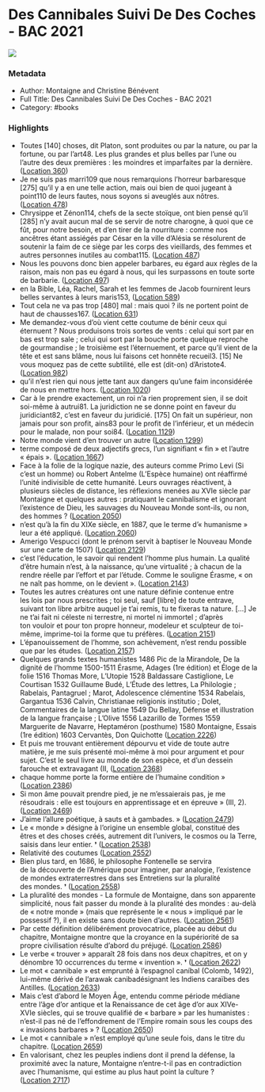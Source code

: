 # Des Cannibales Suivi De Des Coches - BAC 2021

![](https://m.media-amazon.com/images/I/81jUJGOIWbL._SY160.jpg)

### Metadata

- Author: Montaigne and Christine Bénévent
- Full Title: Des Cannibales Suivi De Des Coches - BAC 2021
- Category: #books

### Highlights

- Toutes [140] choses, dit Platon, sont produites ou par la nature, ou par la fortune, ou par l’art48. Les plus grandes et plus belles par l’une ou l’autre des deux premières : les moindres et imparfaites par la dernière. ([Location 360](https://readwise.io/to_kindle?action=open&asin=B07XCML7QR&location=360))
- Je ne suis pas marri109 que nous remarquions l’horreur barbaresque [275] qu’il y a en une telle action, mais oui bien de quoi jugeant à point110 de leurs fautes, nous soyons si aveuglés aux nôtres. ([Location 478](https://readwise.io/to_kindle?action=open&asin=B07XCML7QR&location=478))
- Chrysippe et Zénon114, chefs de la secte stoïque, ont bien pensé qu’il [285] n’y avait aucun mal de se servir de notre charogne, à quoi que ce fût, pour notre besoin, et d’en tirer de la nourriture : comme nos ancêtres étant assiégés par César en la ville d’Alésia se résolurent de soutenir la faim de ce siège par les corps des vieillards, des femmes et autres personnes inutiles au combat115. ([Location 487](https://readwise.io/to_kindle?action=open&asin=B07XCML7QR&location=487))
- Nous les pouvons donc bien appeler barbares, eu égard aux règles de la raison, mais non pas eu égard à nous, qui les surpassons en toute sorte de barbarie. ([Location 497](https://readwise.io/to_kindle?action=open&asin=B07XCML7QR&location=497))
- en la Bible, Léa, Rachel, Sarah et les femmes de Jacob fournirent leurs belles servantes à leurs maris153, ([Location 589](https://readwise.io/to_kindle?action=open&asin=B07XCML7QR&location=589))
- Tout cela ne va pas trop [480] mal : mais quoi ? ils ne portent point de haut de chausses167. ([Location 631](https://readwise.io/to_kindle?action=open&asin=B07XCML7QR&location=631))
- Me demandez-vous d’où vient cette coutume de bénir ceux qui éternuent ? Nous produisons trois sortes de vents : celui qui sort par en bas est trop sale ; celui qui sort par la bouche porte quelque reproche de gourmandise ; le troisième est l’éternuement, et parce qu’il vient de la tête et est sans blâme, nous lui faisons cet honnête recueil3. [15] Ne vous moquez pas de cette subtilité, elle est (dit-on) d’Aristote4. ([Location 982](https://readwise.io/to_kindle?action=open&asin=B07XCML7QR&location=982))
- qu’il n’est rien qui nous jette tant aux dangers qu’une faim inconsidérée de nous en mettre hors. ([Location 1020](https://readwise.io/to_kindle?action=open&asin=B07XCML7QR&location=1020))
- Car à le prendre exactement, un roi n’a rien proprement sien, il se doit soi-même à autrui81. La juridiction ne se donne point en faveur du juridiciant82, c’est en faveur du juridicié. [175] On fait un supérieur, non jamais pour son profit, ains83 pour le profit de l’inférieur, et un médecin pour le malade, non pour soi84. ([Location 1129](https://readwise.io/to_kindle?action=open&asin=B07XCML7QR&location=1129))
- Notre monde vient d’en trouver un autre ([Location 1299](https://readwise.io/to_kindle?action=open&asin=B07XCML7QR&location=1299))
- terme composé de deux adjectifs grecs, l’un signifiant « fin » et l’autre « épais ». ([Location 1667](https://readwise.io/to_kindle?action=open&asin=B07XCML7QR&location=1667))
- Face à la folie de la logique nazie, des auteurs comme Primo Levi (Si c’est un homme) ou Robert Antelme (L’Espèce humaine) ont réaffirmé l’unité indivisible de cette humanité. Leurs ouvrages réactivent, à plusieurs siècles de distance, les réflexions menées au XVIe siècle par Montaigne et quelques autres : pratiquant le cannibalisme et ignorant l’existence de Dieu, les sauvages du Nouveau Monde sont-ils, ou non, des hommes ? ([Location 2050](https://readwise.io/to_kindle?action=open&asin=B07XCML7QR&location=2050))
- n’est qu’à la fin du XIXe siècle, en 1887, que le terme d’« humanisme » leur a été appliqué. ([Location 2060](https://readwise.io/to_kindle?action=open&asin=B07XCML7QR&location=2060))
- Amerigo Vespucci (dont le prénom servit à baptiser le Nouveau Monde sur une carte de 1507) ([Location 2129](https://readwise.io/to_kindle?action=open&asin=B07XCML7QR&location=2129))
- c’est l’éducation, le savoir qui rendent l’homme plus humain. La qualité d’être humain n’est, à la naissance, qu’une virtualité ; à chacun de la rendre réelle par l’effort et par l’étude. Comme le souligne Érasme, « on ne naît pas homme, on le devient ». ([Location 2143](https://readwise.io/to_kindle?action=open&asin=B07XCML7QR&location=2143))
- Toutes les autres créatures ont une nature définie contenue entre les lois par nous prescrites ; toi seul, sauf [libre] de toute entrave, suivant ton libre arbitre auquel je t’ai remis, tu te fixeras ta nature. […] Je ne t’ai fait ni céleste ni terrestre, ni mortel ni immortel ; d’après ton vouloir et pour ton propre honneur, modeleur et sculpteur de toi-même, imprime-toi la forme que tu préfères. ([Location 2151](https://readwise.io/to_kindle?action=open&asin=B07XCML7QR&location=2151))
- L’épanouissement de l’homme, son achèvement, n’est rendu possible que par les études. ([Location 2157](https://readwise.io/to_kindle?action=open&asin=B07XCML7QR&location=2157))
- Quelques grands textes humanistes 1486 Pic de la Mirandole, De la dignité de l’homme 1500-1511 Érasme, Adages (1re édition) et Éloge de la folie 1516 Thomas More, L’Utopie 1528 Baldassare Castiglione, Le Courtisan 1532 Guillaume Budé, L’Étude des lettres, La Philologie ; Rabelais, Pantagruel ; Marot, Adolescence clémentine 1534 Rabelais, Gargantua 1536 Calvin, Christianae religionis institutio ; Dolet, Commentaires de la langue latine 1549 Du Bellay, Défense et illustration de la langue française ; L’Olive 1556 Lazarillo de Tormes 1559 Marguerite de Navarre, Heptaméron (posthume) 1580 Montaigne, Essais (1re édition) 1603 Cervantès, Don Quichotte ([Location 2226](https://readwise.io/to_kindle?action=open&asin=B07XCML7QR&location=2226))
- Et puis me trouvant entièrement dépourvu et vide de toute autre matière, je me suis présenté moi-même à moi pour argument et pour sujet. C’est le seul livre au monde de son espèce, et d’un dessein farouche et extravagant (II, ([Location 2368](https://readwise.io/to_kindle?action=open&asin=B07XCML7QR&location=2368))
- chaque homme porte la forme entière de l’humaine condition » ([Location 2386](https://readwise.io/to_kindle?action=open&asin=B07XCML7QR&location=2386))
- Si mon âme pouvait prendre pied, je ne m’essaierais pas, je me résoudrais : elle est toujours en apprentissage et en épreuve » (III, 2). ([Location 2469](https://readwise.io/to_kindle?action=open&asin=B07XCML7QR&location=2469))
- J’aime l’allure poétique, à sauts et à gambades. » ([Location 2479](https://readwise.io/to_kindle?action=open&asin=B07XCML7QR&location=2479))
- Le « monde » désigne à l’origine un ensemble global, constitué des êtres et des choses créés, autrement dit l’univers, le cosmos ou la Terre, saisis dans leur entier. ❜ ([Location 2538](https://readwise.io/to_kindle?action=open&asin=B07XCML7QR&location=2538))
- Relativité des coutumes ([Location 2552](https://readwise.io/to_kindle?action=open&asin=B07XCML7QR&location=2552))
- Bien plus tard, en 1686, le philosophe Fontenelle se servira de la découverte de l’Amérique pour imaginer, par analogie, l’existence de mondes extraterrestres dans ses Entretiens sur la pluralité des mondes. ❜ ([Location 2558](https://readwise.io/to_kindle?action=open&asin=B07XCML7QR&location=2558))
- La pluralité des mondes - La formule de Montaigne, dans son apparente simplicité, nous fait passer du monde à la pluralité des mondes : au-delà de « notre monde » (mais que représente le « nous » impliqué par le possessif ?), il en existe sans doute bien d’autres. ([Location 2561](https://readwise.io/to_kindle?action=open&asin=B07XCML7QR&location=2561))
- Par cette définition délibérément provocatrice, placée au début du chapitre, Montaigne montre que la croyance en la supériorité de sa propre civilisation résulte d’abord du préjugé. ([Location 2586](https://readwise.io/to_kindle?action=open&asin=B07XCML7QR&location=2586))
- Le verbe « trouver » apparaît 28 fois dans nos deux chapitres, et on y dénombre 10 occurrences du terme « invention ». ❜ ([Location 2622](https://readwise.io/to_kindle?action=open&asin=B07XCML7QR&location=2622))
- Le mot « cannibale » est emprunté à l’espagnol caníbal (Colomb, 1492), lui-même dérivé de l’arawak canibadésignant les Indiens caraïbes des Antilles. ([Location 2633](https://readwise.io/to_kindle?action=open&asin=B07XCML7QR&location=2633))
- Mais c’est d’abord le Moyen Âge, entendu comme période médiane entre l’âge d’or antique et la Renaissance de cet âge d’or aux XIVe-XVIe siècles, qui se trouve qualifié de « barbare » par les humanistes : n’est-il pas né de l’effondrement de l’Empire romain sous les coups des « invasions barbares » ? ([Location 2650](https://readwise.io/to_kindle?action=open&asin=B07XCML7QR&location=2650))
- Le mot « cannibale » n’est employé qu’une seule fois, dans le titre du chapitre. ([Location 2659](https://readwise.io/to_kindle?action=open&asin=B07XCML7QR&location=2659))
- En valorisant, chez les peuples indiens dont il prend la défense, la proximité avec la nature, Montaigne n’entre-t-il pas en contradiction avec l’humanisme, qui estime au plus haut point la culture ? ([Location 2717](https://readwise.io/to_kindle?action=open&asin=B07XCML7QR&location=2717))
